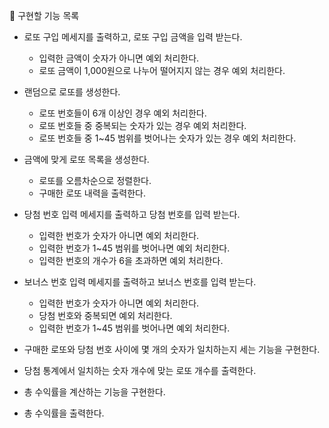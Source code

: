 📌 구현할 기능 목록

- 로또 구입 메세지를 출력하고, 로또 구입 금액을 입력 받는다.

  - 입력한 금액이 숫자가 아니면 예외 처리한다.
  - 로또 금액이 1,000원으로 나누어 떨어지지 않는 경우 예외 처리한다.

- 랜덤으로 로또를 생성한다.

  - 로또 번호들이 6개 이상인 경우 예외 처리한다.
  - 로또 번호들 중 중복되는 숫자가 있는 경우 예외 처리한다.
  - 로또 번호들 중 1~45 범위를 벗어나는 숫자가 있는 경우 예외 처리한다.

- 금액에 맞게 로또 목록을 생성한다.

  - 로또를 오름차순으로 정렬한다.
  - 구매한 로또 내력을 출력한다.

- 당첨 번호 입력 메세지를 출력하고 당첨 번호를 입력 받는다.

  - 입력한 번호가 숫자가 아니면 예외 처리한다.
  - 입력한 번호가 1~45 범위를 벗어나면 예외 처리한다.
  - 입력한 번호의 개수가 6을 초과하면 예외 처리한다.

- 보너스 번호 입력 메세지를 출력하고 보너스 번호를 입력 받는다.

  - 입력한 번호가 숫자가 아니면 예외 처리한다.
  - 당첨 번호와 중복되면 예외 처리한다.
  - 입력한 번호가 1~45 범위를 벗어나면 예외 처리한다.

- 구매한 로또와 당첨 번호 사이에 몇 개의 숫자가 일치하는지 세는 기능을 구현한다.

- 당첨 통계에서 일치하는 숫자 개수에 맞는 로또 개수를 출력한다.

- 총 수익률을 계산하는 기능을 구현한다.
- 총 수익률을 출력한다.
